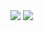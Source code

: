 <picture>
<source 
  srcset="https://github-readme-stats.vercel.app/api?username=tyrinand&show_icons=true&theme=dark"
  media="(prefers-color-scheme: dark)"
/>
<source
  srcset="https://github-readme-stats.vercel.app/api?username=tyrinand&show_icons=true"
  media="(prefers-color-scheme: light), (prefers-color-scheme: no-preference)"
/>
<img src="https://github-readme-stats.vercel.app/api?username=tyrinand&show_icons=true" />
</picture>

<picture>
<source 
  srcset="https://github-readme-stats.vercel.app/api/top-langs/?username=tyrinand&theme=dark"
  media="(prefers-color-scheme: dark)"
/>
<source
  srcset="https://github-readme-stats.vercel.app/api/top-langs/?username=tyrinand"
  media="(prefers-color-scheme: light), (prefers-color-scheme: no-preference)"
/>
<img src="https://github-readme-stats.vercel.app/api/top-langs/?username=tyrinand" />
</picture>
